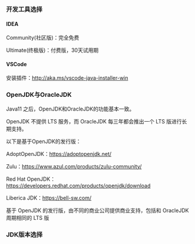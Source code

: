 ### 开发工具选择

#### IDEA

Community(社区版)：完全免费

Ultimate(终极版)：付费版，30天试用期

#### VSCode

安装插件：http://aka.ms/vscode-java-installer-win

### OpenJDK与OracleJDK

Java11 之后，OpenJDK和OracleJDK的功能基本一致。

OpenJDK 不提供 LTS 服务，而 OracleJDK 每三年都会推出一个 LTS 版进行长期支持。

以下是基于OpenJDK的发行版：

AdoptOpenJDK：https://adoptopenjdk.net/

Zulu：https://www.azul.com/products/zulu-community/

Red Hat OpenJDK：https://developers.redhat.com/products/openjdk/download

Liberica JDK：https://bell-sw.com/

基于 OpenJDK 的发行版，由不同的商业公司提供商业支持，包括和 OracleJDK 周期相同的 LTS 版

### JDK版本选择